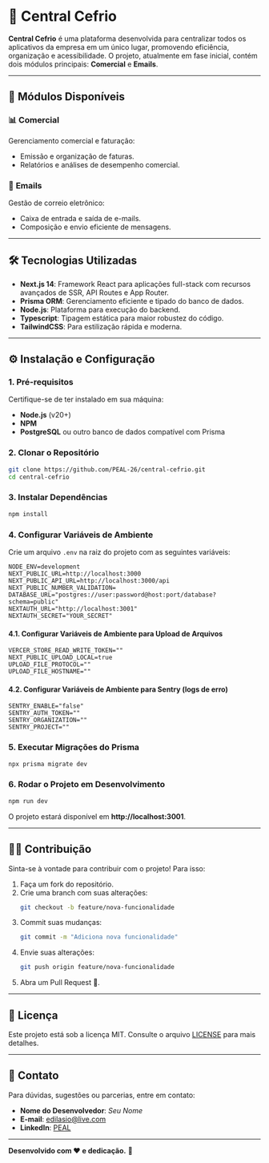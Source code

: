# 🏢 **Central Cefrio**

**Central Cefrio** é uma plataforma desenvolvida para centralizar todos os aplicativos da empresa em um único lugar, promovendo eficiência, organização e acessibilidade. O projeto, atualmente em fase inicial, contém dois módulos principais: **Comercial** e **Emails**.

---

## 🚀 **Módulos Disponíveis**

### 📊 **Comercial**

Gerenciamento comercial e faturação:

- Emissão e organização de faturas.
- Relatórios e análises de desempenho comercial.

### 📧 **Emails**

Gestão de correio eletrônico:

- Caixa de entrada e saída de e-mails.
- Composição e envio eficiente de mensagens.

---

## 🛠️ **Tecnologias Utilizadas**

- **Next.js 14**: Framework React para aplicações full-stack com recursos avançados de SSR, API Routes e App Router.
- **Prisma ORM**: Gerenciamento eficiente e tipado do banco de dados.
- **Node.js**: Plataforma para execução do backend.
- **Typescript**: Tipagem estática para maior robustez do código.
- **TailwindCSS**: Para estilização rápida e moderna.

---

## ⚙️ **Instalação e Configuração**

### 1. **Pré-requisitos**

Certifique-se de ter instalado em sua máquina:

- **Node.js** (v20+)
- **NPM**
- **PostgreSQL** ou outro banco de dados compatível com Prisma

### 2. **Clonar o Repositório**

```bash
git clone https://github.com/PEAL-26/central-cefrio.git
cd central-cefrio
```

### 3. **Instalar Dependências**

```bash
npm install
```

### 4. **Configurar Variáveis de Ambiente**

Crie um arquivo `.env` na raiz do projeto com as seguintes variáveis:

```env
NODE_ENV=development
NEXT_PUBLIC_URL=http://localhost:3000
NEXT_PUBLIC_API_URL=http://localhost:3000/api
NEXT_PUBLIC_NUMBER_VALIDATION=
DATABASE_URL="postgres://user:password@host:port/database?schema=public"
NEXTAUTH_URL="http://localhost:3001"
NEXTAUTH_SECRET="YOUR_SECRET"
```

#### 4.1. **Configurar Variáveis de Ambiente para Upload de Arquivos**

```env
VERCER_STORE_READ_WRITE_TOKEN=""
NEXT_PUBLIC_UPLOAD_LOCAL=true
UPLOAD_FILE_PROTOCOL=""
UPLOAD_FILE_HOSTNAME=""
```

#### 4.2. **Configurar Variáveis de Ambiente para Sentry (logs de erro)**

```env
SENTRY_ENABLE="false"
SENTRY_AUTH_TOKEN=""
SENTRY_ORGANIZATION=""
SENTRY_PROJECT=""
```

### 5. **Executar Migrações do Prisma**

```bash
npx prisma migrate dev
```

### 6. **Rodar o Projeto em Desenvolvimento**

```bash
npm run dev
```

O projeto estará disponível em **http://localhost:3001**.

---

## 👨‍💻 **Contribuição**

Sinta-se à vontade para contribuir com o projeto! Para isso:

1. Faça um fork do repositório.
2. Crie uma branch com suas alterações:
   ```bash
   git checkout -b feature/nova-funcionalidade
   ```
3. Commit suas mudanças:
   ```bash
   git commit -m "Adiciona nova funcionalidade"
   ```
4. Envie suas alterações:
   ```bash
   git push origin feature/nova-funcionalidade
   ```
5. Abra um Pull Request 🚀.

---

## 📜 **Licença**

Este projeto está sob a licença MIT. Consulte o arquivo [LICENSE](LICENSE) para mais detalhes.

---

## 💬 **Contato**

Para dúvidas, sugestões ou parcerias, entre em contato:

- **Nome do Desenvolvedor**: _Seu Nome_
- **E-mail**: [edilasio@live.com](mailto:edilasio@live.com)
- **LinkedIn**: [PEAL](https://www.linkedin.com/in/peal26/)

---

**Desenvolvido com ❤️ e dedicação.** 🚀
